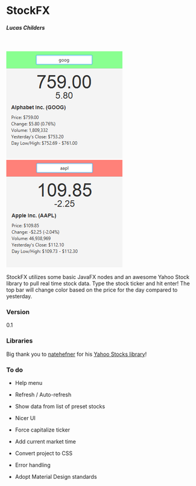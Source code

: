 # StockFX
##### Lucas Childers
&nbsp;

![scr1](https://raw.githubusercontent.com/LucasChilders/StockFX/master/assets/screen1.PNG "Screen Shot 1")
![scr2](https://raw.githubusercontent.com/LucasChilders/StockFX/master/assets/screen2.PNG "Screen Shot 2")

StockFX utilizes some basic JavaFX nodes and an awesome Yahoo Stock library to pull real time stock data. Type the stock ticker and hit enter! The top bar will change color based on the price for the day compared to yesterday.

### Version
0.1

### Libraries
Big thank you to [natehefner] for his [Yahoo Stocks library]!

### To do
* Help menu
* Refresh / Auto-refresh
* Show data from list of preset stocks
* Nicer UI
* Force capitalize ticker
* Add current market time
* Convert project to CSS
* Error handling
* Adopt Material Design standards


   [natehefner]: <https://github.com/natehefner/yahoostocks-java>
   [Yahoo Stocks library]: <https://github.com/natehefner/yahoostocks-java>
